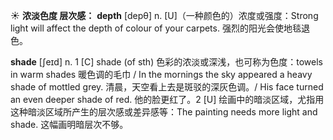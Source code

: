☀ <span class="category">**浓淡色度 层次感：**</span>
<span class="vocabulary">**depth**</span> [depθ] 
<span class="definition">n. [U]（一种颜色的）浓度或强度：</span>Strong light will affect the depth of colour of your carpets. 强烈的阳光会使地毯退色。

<span class="vocabulary">**shade**</span> [ʃeɪd] 
<span class="definition">n. 1 [C] shade (of sth) 色彩的浓淡或深浅，也可称为色度：</span>towels in warm shades 暖色调的毛巾 / In the mornings the sky appeared a heavy shade of mottled grey. 清晨，天空看上去是斑驳的深灰色调。/ His face turned an even deeper shade of red. 他的脸更红了。<span class="definition">2 [U] 绘画中的暗淡区域，尤指用这种暗淡区域所产生的层次感或差异感等：</span>The painting needs more light and shade. 这幅画明暗层次不够。
